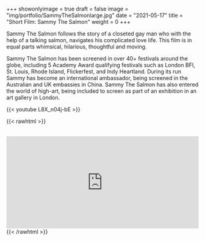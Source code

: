 +++
showonlyimage = true
draft = false
image = "img/portfolio/SammyTheSalmonlarge.jpg"
date = "2021-05-17"
title = "Short Film: Sammy The Salmon"
weight = 0
+++

Sammy The Salmon follows the story of a closeted gay man who with the help of a talking salmon, navigates his complicated love life.
This film is in equal parts whimsical, hilarious, thoughtful and moving.

<!--more-->

Sammy The Salmon has been screened in over 40+ festivals around the globe, including 5 Academy Award qualifying festivals such as London BFI, St. Louis, Rhode Island, Flickerfest, and Indy Heartland. During its run Sammy has become an international ambassador, being screened in the Australian and UK embassies in China. Sammy The Salmon has also entered the world of high-art, being included to screen as part of an exhibition in an art gallery in London.

{{< youtube L8X_n04j-bE >}}

{{< rawhtml >}}
<br><br>

  <iframe style="border: 0; width: 100%; height: 241px;" src="https://bandcamp.com/EmbeddedPlayer/album=4030959594/size=large/bgcol=333333/linkcol=0f91ff/artwork=small/transparent=true/" seamless><a href="http://marlongrunden.bandcamp.com/album/sammy-the-salmon-soundtrack">Sammy the Salmon - Soundtrack by Marlon Grunden</a></iframe>
{{< /rawhtml >}}
